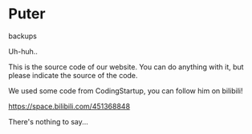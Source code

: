 # Puter
backups

Uh-huh..

This is the source code of our website. You can do anything with it, but please indicate the source of the code.

We used some code from CodingStartup, you can follow him on bilibili!

https://space.bilibili.com/451368848

There's nothing to say...
